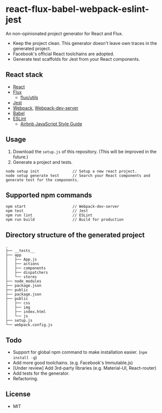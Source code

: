 # react-flux-babel-webpack-eslint-jest

An non-opinionated project generator for React and Flux.

- Keep the project clean. This generator doesn't leave own traces in the generated project.
- Facebook's official React toolchains are adopted.
- Generate test scaffolds for Jest from your React components.

## React stack

- [React](http://facebook.github.io/react/)
- [Flux](https://facebook.github.io/flux/)
  - [flux/utils](https://facebook.github.io/flux/docs/flux-utils.html)
- [Jest](https://facebook.github.io/jest/)
- [Webpack](https://webpack.github.io), [Webpack-dev-server](https://webpack.github.io/docs/webpack-dev-server.html)
- [Babel](https://babeljs.io)
- [ESLint](http://eslint.org)
  - [Airbnb JavaScript Style Guide](https://github.com/airbnb/javascript)

## Usage

1. Download the `setup.js` of this repository. (This will be improved in the future.)
2. Generate a project and tests.

```
node setup init               // Setup a new react project.
node setup generate test      // Search your React components and generate test for the components.
```

## Supported npm commands

```
npm start                     // Webpack-dev-server
npm test                      // Jest
npm run lint                  // ESLint
npm run build                 // Build for production
```

## Directory structure of the generated project

```
.
├── __tests__
├── app
│   ├── App.js
│   ├── actions
│   ├── components
│   ├── dispatchers
│   └── stores
├── node_modules
├── package.json
├── public
├── package.json
├── public
│   ├── css
│   ├── img
│   ├── index.html
│   └── js
├── setup.js
└── webpack.config.js
```

## Todo

- Support for global npm command to make installation easier. (`npm install -g`)
- Add more good toolchains. (e.g. Facebook's Immutable.js)
- [Under review] Add 3rd-party libraries (e.g. Material-UI, React-router)
- Add tests for the generator.
- Refactoring.

## License

- MIT

